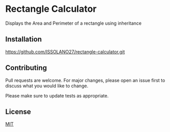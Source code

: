 # Rectangle Calculator
Displays the Area and Perimeter of a rectangle using inheritance


## Installation
https://github.com/ISSOLANO27/rectangle-calculator.git



## Contributing
Pull requests are welcome. For major changes, please open an issue first to discuss what you would like to change.

Please make sure to update tests as appropriate.

## License
[MIT](https://choosealicense.com/licenses/mit/)

